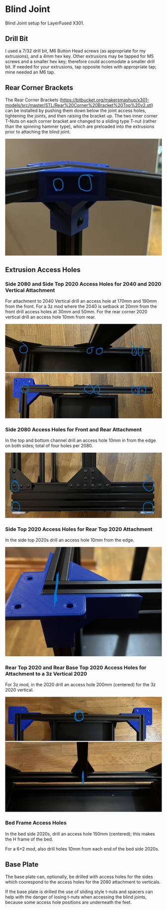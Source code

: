 
# Blind Joint

Blind Joint setup for LayerFused X301.

## Drill Bit

I used a 7/32 drill bit, M6 Button Head screws (as appropriate for my extrusions), and a 4mm hex key.  Other extrusions may be tapped for M5 screws and a smaller hex key; therefore could accomodate a smaller drill bit.  If needed for your extrusions, tap opposite holes with appropriate tap; mine needed an M6 tap.

## Rear Corner Brackets

The Rear Corner Brackets (https://bitbucket.org/makersmashup/x301-models/src/master/STL/Rear%20Corner%20Bracket%20Top%20v2.stl) can be installed by pushing them down below the joint access holes, tightening the joints, and then raising the bracket up.  The two inner corner T-Nuts on each corner bracket are changed to a sliding type T-nut (rather than the spinning hammer type), which are preloaded into the extrusions prior to attaching the blind joint.

![Replace T-Nuts for Corner Bracket](./img/replace-with-sliding-tnut-sm.jpeg)

## Extrusion Access Holes

### Side 2080 and Side Top 2020 Access Holes for 2040 and 2020 Vertical Attachment

For attachment to 2040 Vertical drill an access hole at 170mm and 190mm from the front.  For a 3z mod where the 2040 is setback at 20mm from the front drill access holes at 30mm and 50mm. For the rear corner 2020 vertical drill an access hole 10mm from rear.

![2080 Holes from Top](./img/side-2080-holes-from-top-sm.jpeg)
![Side Top 2020 Holes from Top](./img/side-top-holes-from-top-sm.jpeg)

### Side 2080 Access Holes for Front and Rear Attachment

In the top and bottom channel drill an access hole 10mm in from the edge on both sides; total of four holes per 2080.

![2080 Holes from Side](./img/side-2080-holes-from-side-sm.jpeg)

### Side Top 2020 Access Holes for Rear Top 2020 Attachment

In the side top 2020s drill an access hole 10mm from the edge.

![Side Top 2020 Hole from Side](./img/side-top-hole-from-side-sm.jpeg)

### Rear Top 2020 and Rear Base Top 2020 Access Holes for Attachment to a 3z Vertical 2020

For 3z mod, in the 2020 drill an access hole 200mm (centered) for the 3z 2020 vertical.

![Back Top 2020 Center Hole](./img/rear-top-center-hole-sm.jpeg)
![Back Bottom 2020 Center Hole](./img/rear-bottom-center-hole-sm.jpeg)

### Bed Frame Access Holes

In the bed side 2020s, drill an access hole 150mm (centered); this makes the H frame of the bed.

For a 6+2 mod, also drill holes 10mm from each end of the bed side 2020s.

## Base Plate

The base plate can, optionally, be drilled with access holes for the sides which coorespond to the access holes for the 2080 attachment to verticals.

If the base plate is drilled the use of sliding style t-nuts and spacers can help with the danger of losing t-nuts when accessing the blind joints, because some access hole positions are underneath the feet.
